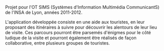 Projet pour l'OT SIMS (Systèmes d'Information Multimédia CommunicantS) de l'INSA de Lyon, années 2011-2012.

L'application développée consiste en une aide aux touristes, en leur proposant des itinéraires à suivre pour découvrir les alentours de leur lieu de visite. Ces parcours pourront être parsemés d'énigmes pour le côté ludique de la visite et pourront également être réalisés de façon collaborative, entre plusieurs groupes de touristes.
